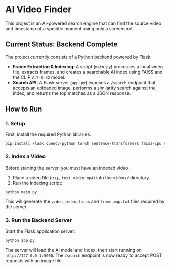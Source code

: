 # AI Video Finder

This project is an AI-powered search engine that can find the source video and timestamp of a specific moment using only a screenshot.

## Current Status: Backend Complete

The project currently consists of a Python backend powered by Flask.

- **Frame Extraction & Indexing:** A script (`main.py`) processes a local video file, extracts frames, and creates a searchable AI index using FAISS and the CLIP `ViT-B-32` model.
- **Search API:** A Flask server (`app.py`) exposes a `/search` endpoint that accepts an uploaded image, performs a similarity search against the index, and returns the top matches as a JSON response.

## How to Run

### 1. Setup

First, install the required Python libraries:

```sh
pip install Flask opencv-python torch sentence-transformers faiss-cpu Pillow
```

### 2. Index a Video

Before starting the server, you must have an indexed video.

1. Place a video file (e.g., `test_video.mp4`) into the `videos/` directory.
2. Run the indexing script:

```sh
python main.py
```

This will generate the `video_index.faiss` and `frame_map.txt` files required by the server.

### 3. Run the Backend Server

Start the Flask application server:

```sh
python app.py
```

The server will load the AI model and index, then start running on `http://127.0.0.1:5000`. The `/search` endpoint is now ready to accept POST requests with an image file.
